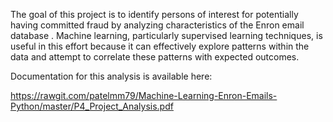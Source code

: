 The goal of this project is to identify persons of interest for potentially having committed
fraud by analyzing characteristics of the Enron email database . Machine learning, particularly supervised learning techniques, is useful in this effort because it can effectively explore patterns within the data and attempt to correlate these patterns with expected outcomes.

Documentation for this analysis is available here:

https://rawgit.com/patelmm79/Machine-Learning-Enron-Emails-Python/master/P4_Project_Analysis.pdf
